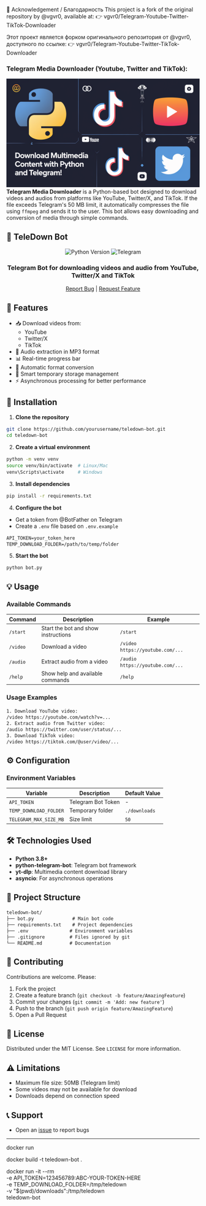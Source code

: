 🧾 Acknowledgement / Благодарность
This project is a fork of the original repository by @vgvr0, available at:
👉 vgvr0/Telegram-Youtube-Twitter-TikTok-Downloader

Этот проект является форком оригинального репозитория от @vgvr0, доступного по ссылке:
👉 vgvr0/Telegram-Youtube-Twitter-TikTok-Downloader

### Telegram Media Downloader (Youtube, Twitter and TikTok):
![Telegram Media Downloader Cover](images/Twitter_Youtube_TikTok_Telegram.webp)
**Telegram Media Downloader** is a Python-based bot designed to download videos and audios from platforms like YouTube, Twitter/X, and TikTok. If the file exceeds Telegram's 50 MB limit, it automatically compresses the file using `ffmpeg` and sends it to the user. This bot allows easy downloading and conversion of media through simple commands.

## 🎥 TeleDown Bot
<div align="center">
  
![Python Version](https://img.shields.io/badge/python-3.8%2B-blue)
![Telegram](https://img.shields.io/badge/Telegram-Bot-0088cc)

<h3>Telegram Bot for downloading videos and audio from YouTube, Twitter/X and TikTok</h3>

[Report Bug](../../issues) |
[Request Feature](../../issues)

</div>

## 📱 Features
- 📥 Download videos from:
  - YouTube
  - Twitter/X
  - TikTok
- 🎵 Audio extraction in MP3 format
- 📊 Real-time progress bar
- 🔄 Automatic format conversion
- 💾 Smart temporary storage management
- ⚡ Asynchronous processing for better performance

## 🚀 Installation
1. **Clone the repository**
```bash
git clone https://github.com/yourusername/teledown-bot.git
cd teledown-bot
```

2. **Create a virtual environment**
```bash
python -m venv venv
source venv/bin/activate  # Linux/Mac
venv\Scripts\activate     # Windows
```

3. **Install dependencies**
```bash
pip install -r requirements.txt
```

4. **Configure the bot**
- Get a token from @BotFather on Telegram
- Create a `.env` file based on `.env.example`
```env
API_TOKEN=your_token_here
TEMP_DOWNLOAD_FOLDER=/path/to/temp/folder
```

5. **Start the bot**
```bash
python bot.py
```

## 💡 Usage
### Available Commands
| Command | Description | Example |
|---------|-------------|---------|
| `/start` | Start the bot and show instructions | `/start` |
| `/video` | Download a video | `/video https://youtube.com/...` |
| `/audio` | Extract audio from a video | `/audio https://youtube.com/...` |
| `/help` | Show help and available commands | `/help` |

### Usage Examples
```plaintext
1. Download YouTube video:
/video https://youtube.com/watch?v=...
2. Extract audio from Twitter video:
/audio https://twitter.com/user/status/...
3. Download TikTok video:
/video https://tiktok.com/@user/video/...
```

## ⚙️ Configuration
### Environment Variables
| Variable | Description | Default Value |
|----------|-------------|---------------|
| `API_TOKEN` | Telegram Bot Token | - |
| `TEMP_DOWNLOAD_FOLDER` | Temporary folder | `./downloads` |
| `TELEGRAM_MAX_SIZE_MB` | Size limit | `50` |

## 🛠️ Technologies Used
- **Python 3.8+**
- **python-telegram-bot**: Telegram bot framework
- **yt-dlp**: Multimedia content download library
- **asyncio**: For asynchronous operations

## 📂 Project Structure
```
teledown-bot/
├── bot.py              # Main bot code
├── requirements.txt    # Project dependencies
├── .env               # Environment variables
├── .gitignore         # Files ignored by git
└── README.md          # Documentation
```

## 🤝 Contributing
Contributions are welcome. Please:
1. Fork the project
2. Create a feature branch (`git checkout -b feature/AmazingFeature`)
3. Commit your changes (`git commit -m 'Add: new feature'`)
4. Push to the branch (`git push origin feature/AmazingFeature`)
5. Open a Pull Request

## 📝 License
Distributed under the MIT License. See `LICENSE` for more information.

## ⚠️ Limitations
- Maximum file size: 50MB (Telegram limit)
- Some videos may not be available for download
- Downloads depend on connection speed

## 📞 Support
- Open an [issue](../../issues) to report bugs
---


docker run


docker build -t teledown-bot .

docker run -it --rm \
  -e API_TOKEN=123456789:ABC-YOUR-TOKEN-HERE \
  -e TEMP_DOWNLOAD_FOLDER=/tmp/teledown \
  -v "$(pwd)/downloads":/tmp/teledown \
  teledown-bot

